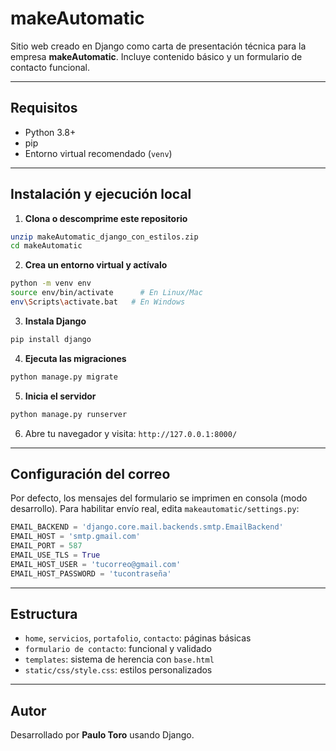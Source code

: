 # makeAutomatic

Sitio web creado en Django como carta de presentación técnica para la empresa **makeAutomatic**. Incluye contenido básico y un formulario de contacto funcional.

---

## Requisitos

- Python 3.8+
- pip
- Entorno virtual recomendado (`venv`)

---

## Instalación y ejecución local

1. **Clona o descomprime este repositorio**

```bash
unzip makeAutomatic_django_con_estilos.zip
cd makeAutomatic
```

2. **Crea un entorno virtual y actívalo**

```bash
python -m venv env
source env/bin/activate      # En Linux/Mac
env\Scripts\activate.bat   # En Windows
```

3. **Instala Django**

```bash
pip install django
```

4. **Ejecuta las migraciones**

```bash
python manage.py migrate
```

5. **Inicia el servidor**

```bash
python manage.py runserver
```

6. Abre tu navegador y visita: `http://127.0.0.1:8000/`

---

## Configuración del correo

Por defecto, los mensajes del formulario se imprimen en consola (modo desarrollo). Para habilitar envío real, edita `makeautomatic/settings.py`:

```python
EMAIL_BACKEND = 'django.core.mail.backends.smtp.EmailBackend'
EMAIL_HOST = 'smtp.gmail.com'
EMAIL_PORT = 587
EMAIL_USE_TLS = True
EMAIL_HOST_USER = 'tucorreo@gmail.com'
EMAIL_HOST_PASSWORD = 'tucontraseña'
```

---

## Estructura

- `home`, `servicios`, `portafolio`, `contacto`: páginas básicas
- `formulario de contacto`: funcional y validado
- `templates`: sistema de herencia con `base.html`
- `static/css/style.css`: estilos personalizados

---

## Autor

Desarrollado por **Paulo Toro** usando Django.
